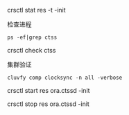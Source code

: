 crsctl stat res -t -init

检查进程

`ps -ef|grep ctss`

crsctl check ctss

集群验证

`cluvfy comp clocksync -n all -verbose`

 

 crsctl start res ora.ctssd -init 

 crsctl stop res ora.ctssd -init